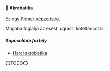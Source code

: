 #### 🔴 Akrobatika

Ez egy [Primer képzettség](../010_karakteralkotas.md#primer-%C3%A9s-szekunder-ismeretek-kateg%C3%B3ri%C3%A1i).

Magába foglalja az esést, ugrást, kötéltáncot is.

##### Kapcsolódó fortély
- [Harci akrobatika](../fortelyok.harci/harci_akrobatika.md)

⭕TODO⭕
